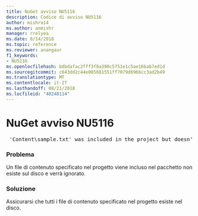 ```yaml
---
title: NuGet avviso NU5116
description: Codice di avviso NU5116
author: mishra14
ms.author: anmishr
manager: rrelyea
ms.date: 8/14/2018
ms.topic: reference
ms.reviewer: anangaur
f1_keywords:
- NU5116
ms.openlocfilehash: bdbdafac2fff3f8a390c5751e1c5ae16bab7ed1d
ms.sourcegitcommit: c643dd2c44e085601551ff7079d696bcc3ad2b49
ms.translationtype: MT
ms.contentlocale: it-IT
ms.lasthandoff: 08/21/2018
ms.locfileid: "40248114"
---
```

# <a name="nuget-warning-nu5116"></a>NuGet avviso NU5116
<pre> 'Content\sample.txt' was included in the project but doesn't exist. Skipping...</pre>

### <a name="issue"></a>Problema

Un file di contenuto specificato nel progetto viene incluso nel pacchetto non esiste sul disco e verrà ignorato.


### <a name="solution"></a>Soluzione

Assicurarsi che tutti i file di contenuto specificato nel progetto esiste nel disco.

